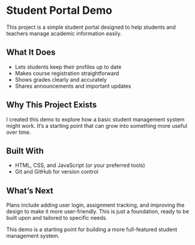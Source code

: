 # Student Portal Demo

This project is a simple student portal designed to help students and teachers manage academic information easily.

## What It Does
- Lets students keep their profiles up to date  
- Makes course registration straightforward  
- Shows grades clearly and accurately  
- Shares announcements and important updates  

## Why This Project Exists
I created this demo to explore how a basic student management system might work. It’s a starting point that can grow into something more useful over time.

## Built With
- HTML, CSS, and JavaScript (or your preferred tools)  
- Git and GitHub for version control  

## What’s Next
Plans include adding user login, assignment tracking, and improving the design to make it more user-friendly.
This is just a foundation, ready to be built upon and tailored to specific needs.

This demo is a starting point for building a more full-featured student management system.

